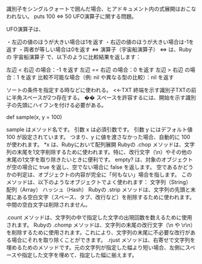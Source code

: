 識別子をシングルクォートで囲んだ場合、ヒアドキュメント内の式展開はおこなわれない。
puts 100 <=> 50
UFO演算子に関する問題。

UFO演算子は、

・左辺の値のほうが大きい場合は1を返す
・右辺の値のほうが大きい場合は-1を返す
・両者が等しい場合は0を返す
<=> 演算子（宇宙船演算子）
<=> は、Rubyの 宇宙船演算子 で、以下のように比較結果を返します：

左辺 < 右辺 の場合：-1 を返す
左辺 == 右辺 の場合：0 を返す
左辺 > 右辺 の場合：1 を返す
比較不可能な場合（例: nil や異なる型の比較）：nil を返す

ソートの条件を指定する時などに使われる。
<<-TXT
終端を示す識別子TXTの前に半角スペースが2つ存在する。 �� スペースを許容するには、開始を示す識別子の先頭にハイフンを付ける必要がある。

def sample(x, y = 100)

sample はメソッド名です。
引数 x は必須引数です。
引数 y にはデフォルト値 100 が設定されています。
つまり、y に値を渡さなかった場合、自動的に 100 が使われます。
*x は、Rubyにおいて配列展開
Rubyの .chop メソッドは、文字列の末尾を1文字削除するために使われます。特に、改行文字（\n）やその他の末尾の1文字を取り除きたいときに便利です。
empty? は、対象のオブジェクトが空の場合に true を返し、空でない場合に false を返します。
空であるかどうかの判定は、オブジェクトの内容が完全に「何もない」場合を指します。
このメソッドは、以下のようなオブジェクトでよく使われます：
文字列（String）
配列（Array）
ハッシュ（Hash）
Rubyの .strip メソッドは、文字列の先頭と末尾にある空白文字（スペース、タブ、改行など）を削除するために使われます。中間の空白文字は削除されません。

.count メソッドは、文字列の中で指定した文字の出現回数を数えるために使用されます。
Rubyの .chomp メソッドは、文字列の末尾の改行文字（\n や \r\n）を削除するために使用されます。これにより、文字列の末尾に不必要な改行がある場合にそれを取り除くことができます。
.rjust メソッドは、右寄せで文字列を埋めるためのメソッドです。元の文字列が指定した幅より短い場合、左側にスペースや指定した文字を埋めて、指定した幅に揃えます。


